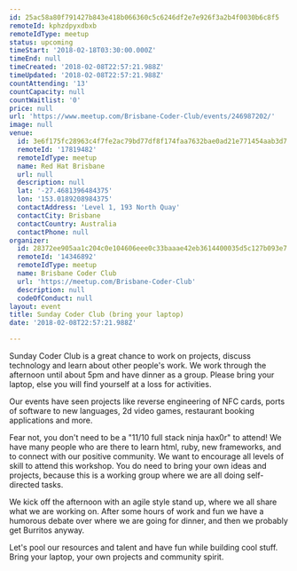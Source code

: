 ```yaml
---
id: 25ac58a80f791427b843e418b066360c5c6246df2e7e926f3a2b4f0030b6c8f5
remoteId: kphzdpyxdbxb
remoteIdType: meetup
status: upcoming
timeStart: '2018-02-18T03:30:00.000Z'
timeEnd: null
timeCreated: '2018-02-08T22:57:21.988Z'
timeUpdated: '2018-02-08T22:57:21.988Z'
countAttending: '13'
countCapacity: null
countWaitlist: '0'
price: null
url: 'https://www.meetup.com/Brisbane-Coder-Club/events/246987202/'
image: null
venue:
  id: 3e6f175fc28963c4f7fe2ac79bd77df8f174faa7632bae0ad21e771454aab3d7
  remoteId: '17819482'
  remoteIdType: meetup
  name: Red Hat Brisbane
  url: null
  description: null
  lat: '-27.4681396484375'
  lon: '153.0189208984375'
  contactAddress: 'Level 1, 193 North Quay'
  contactCity: Brisbane
  contactCountry: Australia
  contactPhone: null
organizer:
  id: 28372ee905aa1c204c0e104606eee0c33baaae42eb3614400035d5c127b093e7
  remoteId: '14346892'
  remoteIdType: meetup
  name: Brisbane Coder Club
  url: 'https://meetup.com/Brisbane-Coder-Club'
  description: null
  codeOfConduct: null
layout: event
title: Sunday Coder Club (bring your laptop)
date: '2018-02-08T22:57:21.988Z'

---
```

<p>Sunday Coder Club is a great chance to work on projects, discuss technology and learn about other people's work. We work through the afternoon until about 5pm and have dinner as a group. Please bring your laptop, else you will find yourself at a loss for activities.</p> <p>Our events have seen projects like reverse engineering of NFC cards, ports of software to new languages, 2d video games, restaurant booking applications and more.</p> <p>Fear not, you don't need to be a "11/10 full stack ninja hax0r" to attend! We have many people who are there to learn html, ruby, new frameworks, and to connect with our positive community. We want to encourage all levels of skill to attend this workshop. You do need to bring your own ideas and projects, because this is a working group where we are all doing self-directed tasks.</p> <p>We kick off the afternoon with an agile style stand up, where we all share what we are working on. After some hours of work and fun we have a humorous debate over where we are going for dinner, and then we probably get Burritos anyway.</p> <p>Let's pool our resources and talent and have fun while building cool stuff. Bring your laptop, your own projects and community spirit.</p>

